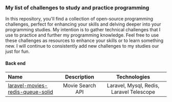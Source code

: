 ### My list of challenges to study and practice programming 
  
In this repository, you'll find a collection of open-source programming challenges, perfect for enhancing your skills and delving deeper into your programming studies. My intention is to gather technical challenges that I use to practice and further my programming knowledge. Feel free to use these challenges as resources to enhance your skills or to learn something new. I will continue to consistently add new challenges to my studies our just for fun.
  
#### Back end  
  
Name | Description | Technologies
:--------- | :------: | :------:
[laravel-movies-redis-queue-solid](https://github.com/RicardoBaltazar/laravel-movies-redis-queue-solid) | Movie Search API | Laravel, Mysql, Redis, Laravel Telescope

